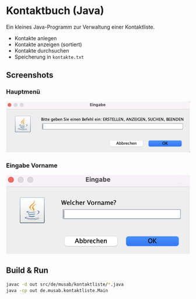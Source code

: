 # Kontaktbuch (Java)

Ein kleines Java-Programm zur Verwaltung einer Kontaktliste.  
- Kontakte anlegen  
- Kontakte anzeigen (sortiert)  
- Kontakte durchsuchen  
- Speicherung in `kontakte.txt`

## Screenshots

### Hauptmenü
![Hauptmenü](https://github.com/musabnwelli-dev/Kontaktbuch/blob/57187d3d4f35b332e7efd6e44227a0a22a18a697/Bildschirmfoto%202025-10-04%20um%2013.00.57.png)

### Eingabe Vorname
![Vorname](https://github.com/musabnwelli-dev/Kontaktbuch/blob/b33ad92fabdb191b13856bf4dfc541f003f5f693/Bildschirmfoto%202025-10-04%20um%2013.01.27.png)

## Build & Run
```bash
javac -d out src/de/musab/kontaktliste/*.java
java -cp out de.musab.kontaktliste.Main









